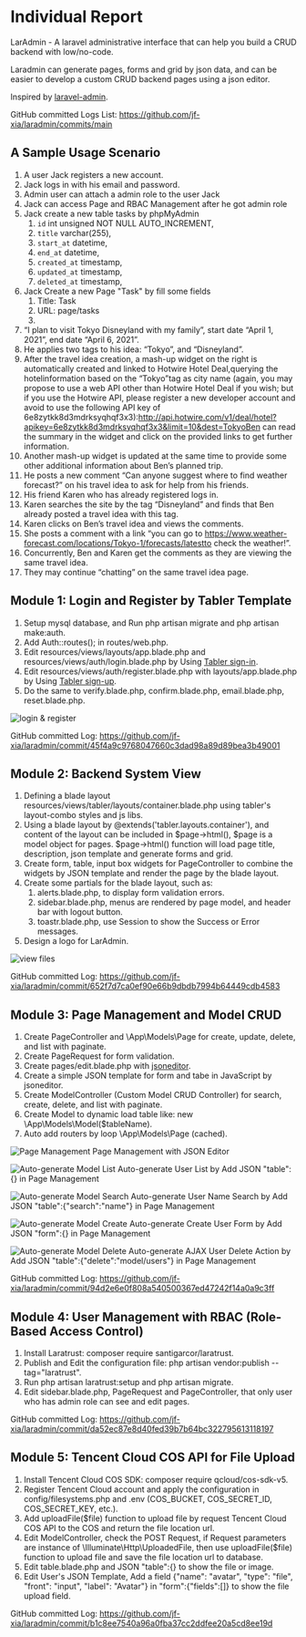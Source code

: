 # Individual Report

LarAdmin - A laravel administrative interface that can help you build a CRUD backend with low/no-code. 

Laradmin can generate pages, forms and grid by json data, and can be easier to develop a custom CRUD backend pages using a json editor.

Inspired by [laravel-admin](https://laravel-admin.org/docs/en/).

GitHub committed Logs List:
https://github.com/jf-xia/laradmin/commits/main

## A Sample Usage Scenario

1. A user Jack registers a new account.
2. Jack logs in with his email and password.
3. Admin user can attach a admin role to the user Jack
4. Jack can access Page and RBAC Management after he got admin role
5. Jack create a new table tasks by phpMyAdmin
   1. `id` int unsigned NOT NULL AUTO_INCREMENT,
   2. `title` varchar(255),
   3. `start_at` datetime,
   4. `end_at` datetime,
   5. `created_at` timestamp,
   6. `updated_at` timestamp,
   7. `deleted_at` timestamp,
6. Jack Create a new Page "Task" by fill some fields
   1. Title: Task
   2. URL: page/tasks
   3. 
7. “I plan to visit Tokyo Disneyland with my family”, start date “April 1, 2021”, end date “April 6, 2021”. 
8. He applies two tags to his idea: “Tokyo”, and “Disneyland”.
9.  After the travel idea creation, a mash-up widget on the right is automatically created and linked to Hotwire Hotel Deal,querying the hotelinformation based on the “Tokyo”tag as city name (again, you may propose to use a web API other than Hotwire Hotel Deal if you wish; but if you use the Hotwire API, please register a new developer account and avoid to use the following API key of 6e8zytkk8d3mdrksyqhqf3x3):http://api.hotwire.com/v1/deal/hotel?apikey=6e8zytkk8d3mdrksyqhqf3x3&limit=10&dest=TokyoBen can read the summary in the widget and click on the provided links to get further information.
10. Another mash-up widget is updated at the same time to provide some other additional information about Ben’s planned trip.
11. He posts a new comment “Can anyone suggest where to find weather forecast?” on his travel idea to ask for help from his friends.
12. His friend Karen who has already registered logs in.
13. Karen searches the site by the tag “Disneyland” and finds that Ben already posted a travel idea with this tag.
14. Karen clicks on Ben’s travel idea and views the comments.
15. She posts a comment with a link “you can go to https://www.weather-forecast.com/locations/Tokyo-1/forecasts/latestto check the weather!”.
16. Concurrently, Ben and Karen get the comments as they are viewing the same travel idea.
17. They may continue “chatting” on the same travel idea page.

## Module 1: Login and Register by Tabler Template

1. Setup mysql database, and Run php artisan migrate and php artisan make:auth.
2. Add Auth::routes(); in routes/web.php.
3. Edit resources/views/layouts/app.blade.php and resources/views/auth/login.blade.php by Using [Tabler sign-in](https://preview.tabler.io/sign-in.html).
4. Edit resources/views/auth/register.blade.php with layouts/app.blade.php by Using [Tabler sign-up](https://preview.tabler.io/sign-up.html).
5. Do the same to verify.blade.php, confirm.blade.php, email.blade.php, reset.blade.php.

![login & register](doc/login.png)

GitHub committed Log:
https://github.com/jf-xia/laradmin/commit/45f4a9c9768047660c3dad98a89d89bea3b49001

## Module 2: Backend System View

1. Defining a blade layout resources/views/tabler/layouts/container.blade.php using tabler's layout-combo styles and js libs.
2. Using a blade layout by @extends('tabler.layouts.container'), and content of the layout can be included in $page->html(), $page is a model object for pages. $page->html() function will load page title, description, json template and generate forms and grid.
3. Create form, table, input box widgets for PageController to combine the widgets by JSON template and render the page by the blade layout.
4. Create some partials for the blade layout, such as: 
   1. alerts.blade.php, to display form validation errors.
   2. sidebar.blade.php, menus are rendered by page model, and header bar with logout button.
   3. toastr.blade.php, use Session to show the Success or Error messages.
5. Design a logo for LarAdmin.

![view files](doc/view.png)

GitHub committed Log:
https://github.com/jf-xia/laradmin/commit/652f7d7ca0ef90e66b9dbdb7994b64449cdb4583


## Module 3: Page Management and Model CRUD

1. Create PageController and \App\Models\Page for create, update, delete, and list with paginate.
2. Create PageRequest for form validation.
3. Create pages/edit.blade.php with [jsoneditor](https://github.com/josdejong/jsoneditor).
4. Create a simple JSON template for form and tabe in JavaScript by jsoneditor.
5. Create ModelController (Custom Model CRUD Controller) for search, create, delete, and list with paginate.
6. Create Model to dynamic load table like: new \App\Models\Model($tableName).
7. Auto add routers by loop \App\Models\Page (cached).

![Page Management](doc/page.png)
Page Management with JSON Editor

![Auto-generate Model List](doc/list.png)
Auto-generate User List by Add JSON "table":{} in Page Management

![Auto-generate Model Search](doc/search.png)
Auto-generate User Name Search by Add JSON "table":{"search":"name"} in Page Management

![Auto-generate Model Create](doc/create.png)
Auto-generate Create User Form by Add JSON "form":{} in Page Management

![Auto-generate Model Delete](doc/delete.png)
Auto-generate AJAX User Delete Action by Add JSON "table":{"delete":"model/users"} in Page Management

GitHub committed Log:
https://github.com/jf-xia/laradmin/commit/94d2e6e0f808a540500367ed47242f14a0a9c3ff

## Module 4: User Management with RBAC (Role-Based Access Control)

1. Install Laratrust: composer require santigarcor/laratrust.
2. Publish and Edit the configuration file: php artisan vendor:publish --tag="laratrust".
3. Run php artisan laratrust:setup and php artisan migrate.
4. Edit sidebar.blade.php, PageRequest and PageController, that only user who has admin role can see and edit pages.

GitHub committed Log:
https://github.com/jf-xia/laradmin/commit/da52ec87e8d40fed39b7b64bc322795613118197

## Module 5: Tencent Cloud COS API for File Upload

1. Install Tencent Cloud COS SDK: composer require qcloud/cos-sdk-v5.
2. Register Tencent Cloud account and apply the configuration in config/filesystems.php and .env (COS_BUCKET, COS_SECRET_ID, COS_SECRET_KEY, etc.).
3. Add uploadFile($file) function to upload file by request Tencent Cloud COS API to the COS and return the file location url.
4. Edit ModelController, check the POST Request, if Request parameters are instance of \Illuminate\Http\UploadedFile, then use uploadFile($file) function to upload file and save the file location url to database.
5. Edit table.blade.php and JSON "table":{} to show the file or image.
6. Edit User's JSON Template, Add a field {"name": "avatar", "type": "file", "front": "input", "label": "Avatar"} in "form":{"fields":[]} to show the file upload field.

GitHub committed Log:
https://github.com/jf-xia/laradmin/commit/b1c8ee7540a96a0fba37cc2ddfee20a5cd8ee19d
